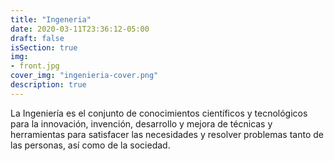 ```yaml
---
title: "Ingeneria"
date: 2020-03-11T23:36:12-05:00
draft: false
isSection: true
img: 
- front.jpg
cover_img: "ingenieria-cover.png"
description: true
---
```

La Ingeniería es el conjunto de conocimientos científicos y tecnológicos para la innovación, invención, desarrollo y mejora de técnicas y herramientas para satisfacer las necesidades y resolver problemas tanto de las personas, así como de la sociedad.
